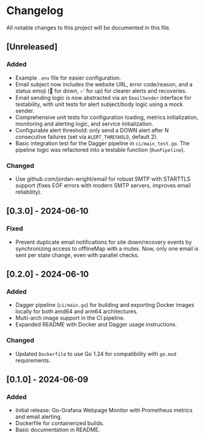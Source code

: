 # Changelog

All notable changes to this project will be documented in this file.

## [Unreleased]
### Added
- Example `.env` file for easier configuration.
- Email subject now includes the website URL, error code/reason, and a status emoji (🚨 for down, ✅ for up) for clearer alerts and recoveries.
- Email sending logic is now abstracted via an `EmailSender` interface for testability, with unit tests for alert subject/body logic using a mock sender.
- Comprehensive unit tests for configuration loading, metrics initialization, monitoring and alerting logic, and service initialization.
- Configurable alert threshold: only send a DOWN alert after N consecutive failures (set via `ALERT_THRESHOLD`, default 2).
- Basic integration test for the Dagger pipeline in `ci/main_test.go`. The pipeline logic was refactored into a testable function (`RunPipeline`).
### Changed
- Use github.com/jordan-wright/email for robust SMTP with STARTTLS support (fixes EOF errors with modern SMTP servers, improves email reliability).

## [0.3.0] - 2024-06-10
### Fixed
- Prevent duplicate email notifications for site down/recovery events by synchronizing access to offlineMap with a mutex. Now, only one email is sent per state change, even with parallel checks.

## [0.2.0] - 2024-06-10
### Added
- Dagger pipeline (`ci/main.go`) for building and exporting Docker images locally for both amd64 and arm64 architectures.
- Multi-arch image support in the CI pipeline.
- Expanded README with Docker and Dagger usage instructions.
### Changed
- Updated `Dockerfile` to use Go 1.24 for compatibility with `go.mod` requirements.

## [0.1.0] - 2024-06-09
### Added
- Initial release: Go-Grafana Webpage Monitor with Prometheus metrics and email alerting.
- Dockerfile for containerized builds.
- Basic documentation in README. 